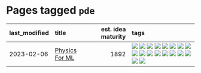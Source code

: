 # Pages tagged `pde`

|last_modified|title|est. idea maturity|tags
|:---|:---|---:|:---|
|2023-02-06|[Physics For ML](../physics_for_ml.md)|1892|[![](https://img.shields.io/badge/tag-brownianmotion-0e5ec)](../tags/brownianmotion.md) [![](https://img.shields.io/badge/tag-curriculum-36f98)](../tags/curriculum.md) [![](https://img.shields.io/badge/tag-curvature-3a9a4f)](../tags/curvature.md) [![](https://img.shields.io/badge/tag-education-d9f12f)](../tags/education.md) [![](https://img.shields.io/badge/tag-eigenvectors-fe76cf)](../tags/eigenvectors.md) [![](https://img.shields.io/badge/tag-gaugetheory-8fb3d)](../tags/gaugetheory.md) [![](https://img.shields.io/badge/tag-grouptheory-8a140)](../tags/grouptheory.md) [![](https://img.shields.io/badge/tag-machinelearning-35d420)](../tags/machinelearning.md) [![](https://img.shields.io/badge/tag-manifolds-83cbca)](../tags/manifolds.md) [![](https://img.shields.io/badge/tag-ode-e33481)](../tags/ode.md) [![](https://img.shields.io/badge/tag-optimization-f14da)](../tags/optimization.md) [![](https://img.shields.io/badge/tag-pde-b59164)](../tags/pde.md) [![](https://img.shields.io/badge/tag-physics-2b1224)](../tags/physics.md) [![](https://img.shields.io/badge/tag-probabilityfields-869cae)](../tags/probabilityfields.md) [![](https://img.shields.io/badge/tag-quantummechanics-3c7f53)](../tags/quantummechanics.md) [![](https://img.shields.io/badge/tag-relativity-22d494)](../tags/relativity.md) [![](https://img.shields.io/badge/tag-tensorcalculus-90446b)](../tags/tensorcalculus.md) [![](https://img.shields.io/badge/tag-textbook-35d2ce)](../tags/textbook.md)|